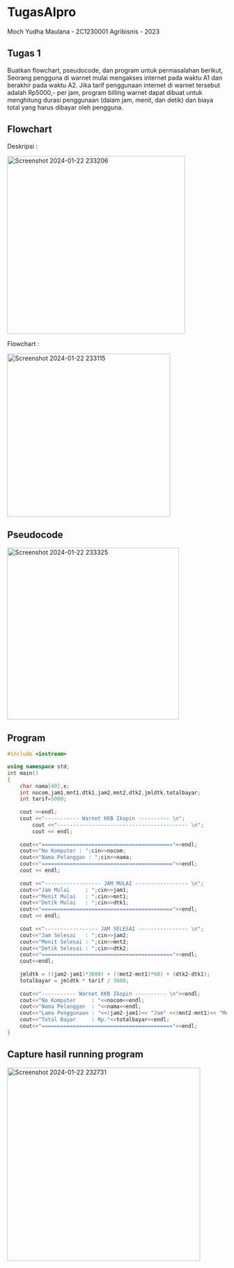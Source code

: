 # TugasAlpro
Moch Yudha Maulana - 2C1230001
Agribisnis - 2023

## Tugas 1
Buatkan flowchart, pseudocode, dan program untuk permasalahan berikut,
Seorang pengguna di warnet mulai mengakses internet pada waktu A1 dan berakhir pada waktu A2. Jika tarif penggunaan internet di warnet tersebut adalah Rp5000,- per jam, program billing warnet dapat dibuat untuk menghitung durasi penggunaan (dalam jam, menit, dan detik) dan biaya total yang harus dibayar oleh pengguna.

## Flowchart
Deskripsi :

<img width="408" alt="Screenshot 2024-01-22 233206" src="https://github.com/nalesyn/TugasAlpro/assets/144500877/d21d7e4a-b5ac-400d-9865-d62fc61e4c80">

Flowchart :

<img width="374" alt="Screenshot 2024-01-22 233115" src="https://github.com/nalesyn/TugasAlpro/assets/144500877/8b87f1c9-ea77-4f8b-92c8-75b8366dbf5f">


## Pseudocode

<img width="394" alt="Screenshot 2024-01-22 233325" src="https://github.com/nalesyn/TugasAlpro/assets/144500877/46ee4aee-8370-4ce6-92de-c79668643a1d">


## Program
```c++
#include <iostream>

using namespace std;
int main()
{
	char nama[40],x;
	int nocom,jam1,mnt1,dtk1,jam2,mnt2,dtk2,jmldtk,totalbayar;
	int tarif=5000;
	
	cout <<endl;
	cout <<"----------- Warnet KKB Ikopin ---------- \n";
        cout <<"------------------------------------------ \n";
        cout << endl;
	
	cout<<"=========================================="<<endl;
	cout<<"No Komputer : ";cin>>nocom;
	cout<<"Nama Pelanggan : ";cin>>nama;
	cout<<"=========================================="<<endl;
	cout << endl;
	 
	cout <<"------------------ JAM MULAI ----------------- \n";
	cout<<"Jam Mulai     : ";cin>>jam1;
	cout<<"Menit Mulai   : ";cin>>mnt1;
	cout<<"Detik Mulai   : ";cin>>dtk1;
	cout<<"=========================================="<<endl;
	cout << endl;
	
	cout <<"----------------- JAM SELESAI ---------------- \n";
	cout<<"Jam Selesai   : ";cin>>jam2;
	cout<<"Menit Selesai : ";cin>>mnt2;
	cout<<"Detik Selesai : ";cin>>dtk2;
	cout<<"=========================================="<<endl;
	cout<<endl;
	
	jmldtk = ((jam2-jam1)*3600) + ((mnt2-mnt1)*60) + (dtk2-dtk1);
	totalbayar = jmldtk * tarif / 3600;
	
	cout<<"----------- Warnet KKB Ikopin ---------- \n"<<endl;
	cout<<"No Komputer     : "<<nocom<<endl;
	cout<<"Nama Pelanggan  : "<<nama<<endl;
	cout<<"Lama Penggunaan : "<<(jam2-jam1)<< "Jam" <<(mnt2-mnt1)<< "Menit" <<(dtk2-dtk1)<< "Detik" <<endl;
	cout<<"Total Bayar     : Rp."<<totalbayar<<endl;
	cout<<"=========================================="<<endl;
}
```
## Capture hasil running program

<img width="443" alt="Screenshot 2024-01-22 232731" src="https://github.com/nalesyn/TugasAlpro/assets/144500877/e1f7c78f-aee7-4872-9ad2-3087ceb25633">

